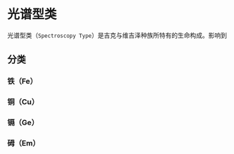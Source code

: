 # 光谱型类

光谱型类（`Spectroscopy Type`）是吉克与维吉泽种族所特有的生命构成。影响到

## 分类

### 铁（Fe）

### 铜（Cu）

### 镉（Ge）

### 砪（Em）

